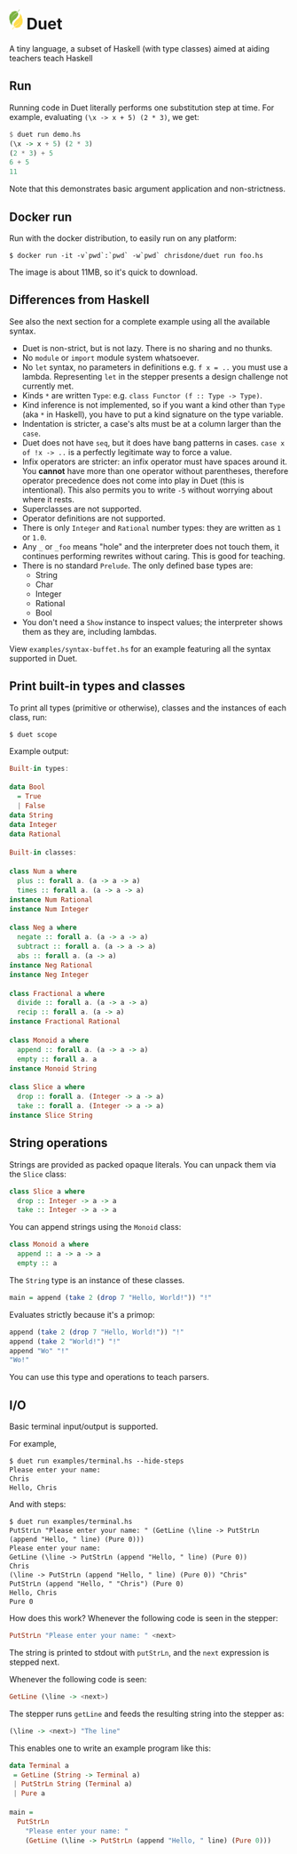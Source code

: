 # <img src=images/duet.svg height=36> Duet

A tiny language, a subset of Haskell (with type classes) aimed at aiding teachers teach Haskell

## Run

Running code in Duet literally performs one substitution step at
time. For example, evaluating `(\x -> x + 5) (2 * 3)`, we get:

``` haskell
$ duet run demo.hs
(\x -> x + 5) (2 * 3)
(2 * 3) + 5
6 + 5
11
```

Note that this demonstrates basic argument application and non-strictness.

## Docker run

Run with the docker distribution, to easily run on any platform:

    $ docker run -it -v`pwd`:`pwd` -w`pwd` chrisdone/duet run foo.hs

The image is about 11MB, so it's quick to download.

## Differences from Haskell

See also the next section for a complete example using all the
available syntax.

* Duet is non-strict, but is not lazy. There is no sharing and no
  thunks.
* No `module` or `import` module system whatsoever.
* No `let` syntax, no parameters in definitions e.g. `f x = ..` you
  must use a lambda. Representing `let` in the stepper presents a
  design challenge not currently met.
* Kinds `*` are written `Type`: e.g. `class Functor (f :: Type -> Type)`.
* Kind inference is not implemented, so if you want a kind other than
  `Type` (aka `*` in Haskell), you have to put a kind signature on the
  type variable.
* Indentation is stricter, a case's alts must be at a column larger
  than the `case`.
* Duet does not have `seq`, but it does have bang patterns in
  cases. `case x of !x -> ..` is a perfectly legitimate way to force a
  value.
* Infix operators are stricter: an infix operator must have spaces
  around it. You **cannot** have more than one operator without
  parentheses, therefore operator precedence does not come into play
  in Duet (this is intentional). This also permits you to write `-5`
  without worrying about where it rests.
* Superclasses are not supported.
* Operator definitions are not supported.
* There is only `Integer` and `Rational` number types: they are
  written as `1` or `1.0`.
* Any `_` or `_foo` means "hole" and the interpreter does not touch
  them, it continues performing rewrites without caring. This is good
  for teaching.
* There is no standard `Prelude`. The only defined base types are:
  * String
  * Char
  * Integer
  * Rational
  * Bool
* You don't need a `Show` instance to inspect values; the interpreter
  shows them as they are, including lambdas.

View `examples/syntax-buffet.hs` for an example featuring all the
syntax supported in Duet.

## Print built-in types and classes

To print all types (primitive or otherwise), classes and the instances
of each class, run:

    $ duet scope

Example output:

```haskell
Built-in types:

data Bool
  = True
  | False
data String
data Integer
data Rational

Built-in classes:

class Num a where
  plus :: forall a. (a -> a -> a)
  times :: forall a. (a -> a -> a)
instance Num Rational
instance Num Integer

class Neg a where
  negate :: forall a. (a -> a -> a)
  subtract :: forall a. (a -> a -> a)
  abs :: forall a. (a -> a)
instance Neg Rational
instance Neg Integer

class Fractional a where
  divide :: forall a. (a -> a -> a)
  recip :: forall a. (a -> a)
instance Fractional Rational

class Monoid a where
  append :: forall a. (a -> a -> a)
  empty :: forall a. a
instance Monoid String

class Slice a where
  drop :: forall a. (Integer -> a -> a)
  take :: forall a. (Integer -> a -> a)
instance Slice String
```

## String operations

Strings are provided as packed opaque literals. You can unpack them
via the `Slice` class:

```haskell
class Slice a where
  drop :: Integer -> a -> a
  take :: Integer -> a -> a
```

You can append strings using the `Monoid` class:

```haskell
class Monoid a where
  append :: a -> a -> a
  empty :: a
```

The `String` type is an instance of these classes.

``` haskell
main = append (take 2 (drop 7 "Hello, World!")) "!"
```

Evaluates strictly because it's a primop:

``` haskell
append (take 2 (drop 7 "Hello, World!")) "!"
append (take 2 "World!") "!"
append "Wo" "!"
"Wo!"
```

You can use this type and operations to teach parsers.

## I/O

Basic terminal input/output is supported.

For example,

    $ duet run examples/terminal.hs --hide-steps
    Please enter your name:
    Chris
    Hello, Chris

And with steps:

    $ duet run examples/terminal.hs
    PutStrLn "Please enter your name: " (GetLine (\line -> PutStrLn (append "Hello, " line) (Pure 0)))
    Please enter your name:
    GetLine (\line -> PutStrLn (append "Hello, " line) (Pure 0))
    Chris
    (\line -> PutStrLn (append "Hello, " line) (Pure 0)) "Chris"
    PutStrLn (append "Hello, " "Chris") (Pure 0)
    Hello, Chris
    Pure 0

How does this work? Whenever the following code is seen in the
stepper:

```haskell
PutStrLn "Please enter your name: " <next>
```

The string is printed to stdout with `putStrLn`, and the `next`
expression is stepped next.

Whenever the following code is seen:

``` haskell
GetLine (\line -> <next>)
```

The stepper runs `getLine` and feeds the resulting string into the
stepper as:

```haskell
(\line -> <next>) "The line"
```

This enables one to write an example program like this:

``` haskell
data Terminal a
 = GetLine (String -> Terminal a)
 | PutStrLn String (Terminal a)
 | Pure a

main =
  PutStrLn
    "Please enter your name: "
    (GetLine (\line -> PutStrLn (append "Hello, " line) (Pure 0)))
```

